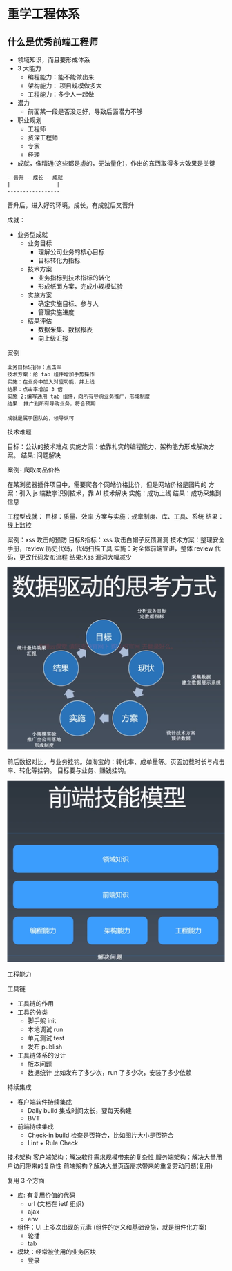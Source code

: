 # 重学工程体系

## 什么是优秀前端工程师

- 领域知识，而且要形成体系
- 3 大能力
  - 编程能力：能不能做出来
  - 架构能力： 项目规模做多大
  - 工程能力：多少人一起做
- 潜力
  - 前面某一段是否没走好，导致后面潜力不够
- 职业规划
  - 工程师
  - 资深工程师
  - 专家
  - 经理
- 成就，像精通(这些都是虚的，无法量化)，作出的东西取得多大效果是关键

```
- 晋升 - 成长 - 成就
|               |
-----------------
```

晋升后，进入好的环境，成长，有成就后又晋升

成就：

- 业务型成就
  - 业务目标
    - 理解公司业务的核心目标
    - 目标转化为指标
  - 技术方案
    - 业务指标到技术指标的转化
    - 形成纸面方案，完成小规模试验
  - 实施方案
    - 确定实施目标、参与人
    - 管理实施进度
  - 结果评估
    - 数据采集、数据报表
    - 向上级汇报

案例

```
业务目标&指标：点击率
技术方案：给 tab 组件增加手势操作
实施：在业务中加入对应功能，并上线
结果：点击率增加 3 倍
实施 2:编写通用 tab 组件，向所有导购业务推广，形成制度
结果: 推广到所有导购业务，符合预期

成就是属于团队的，领导认可
```

技术难题

目标：公认的技术难点
实施方案：依靠扎实的编程能力、架构能力形成解决方案。
结果: 问题解决

案例- 爬取商品价格

在某浏览器插件项目中，需要爬各个网站价格比价，但是网站价格是图片的
方案：引入 js 端数字识别技术，靠 AI 技术解决
实施：成功上线
结果：成功采集到信息

工程型成就：
目标：质量、效率
方案与实施：规章制度、库、工具、系统
结果：线上监控

案例：xss 攻击的预防
目标&指标：xss 攻击白帽子反馈漏洞
技术方案：整理安全手册，review 历史代码，代码扫描工具
实施：对全体前端宣讲，整体 review 代码，更改代码发布流程
结果:Xss 漏洞大幅减少

![](imgs/2020-10-16-22-41-02.png)

前后数据对比，与业务挂钩。如淘宝的：转化率、成单量等。页面加载时长与点击率、转化等挂钩。
目标要与业务、赚钱挂钩。

![](imgs/2020-10-16-22-45-22.png)

工程能力

工具链

- 工具链的作用
- 工具的分类
  - 脚手架 init
  - 本地调试 run
  - 单元测试 test
  - 发布 publish
- 工具链体系的设计
  - 版本问题
  - 数据统计 比如发布了多少次，run 了多少次，安装了多少依赖

持续集成

- 客户端软件持续集成
  - Daily build 集成时间太长，要每天构建
  - BVT
- 前端持续集成
  - Check-in build 检查是否符合，比如图片大小是否符合
  - Lint + Rule Check

技术架构
客户端架构：解决软件需求规模带来的复杂性
服务端架构：解决大量用户访问带来的复杂性
前端架构？解决大量页面需求带来的重复劳动问题(复用)

复用 3 个方面

- 库: 有复用价值的代码
  - url (文档在 ietf 组织)
  - ajax
  - env
- 组件：UI 上多次出现的元素 (组件的定义和基础设施，就是组件化方案)
  - 轮播
  - tab
- 模块：经常被使用的业务区块
  - 登录
